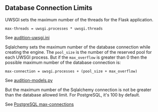## Database Connection Limits
UWSGI sets the maximum number of the threads for the Flask application.

```
max-threads = uwsgi.processes * uwsgi.threads
```

See [audition-uwsgi.ini](
../machines/eb-audition/home/eb-user/application/uwsgi/audition-uwsgi.ini)


Sqlalchemy sets the maximum number of the database connection while creating
the engine. The `pool_size` is the number of the reserved pool for each UWSGI
process. But if the `max_overflow` is greater than 0 then the possible maximum
number of the database connection is:

```
max-connection = uwsgi.processes + (pool_size + max_overflow)
```

See [audition-models.py](
../machines/eb-audition/home/eb-user/application/database/audition-models.py)


But the maximum number of the Sqlalchemy connection is not be greater than the
database allowed limit. For PostgreSQL, it's 100 by default.

See [PostgreSQL max-connections](
https://www.postgresql.org/docs/11/runtime-config-connection.html)
